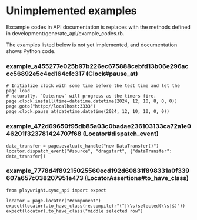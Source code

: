 # Unimplemented examples

Excample codes in API documentation is replaces with the methods defined in development/generate_api/example_codes.rb.

The examples listed below is not yet implemented, and documentation shows Python code.


### example_a455277e025b97b226ec675888cebfd13b06e296accc56892e5c4ed164cfc317 (Clock#pause_at)

```
# Initialize clock with some time before the test time and let the page load
# naturally. `Date.now` will progress as the timers fire.
page.clock.install(time=datetime.datetime(2024, 12, 10, 8, 0, 0))
page.goto("http://localhost:3333")
page.clock.pause_at(datetime.datetime(2024, 12, 10, 10, 0, 0))

```

### example_472d69650f95db85a03c0badae236103133ca72a1e046201f323781424707f68 (Locator#dispatch_event)

```
data_transfer = page.evaluate_handle("new DataTransfer()")
locator.dispatch_event("#source", "dragstart", {"dataTransfer": data_transfer})

```

### example_7778d4f89215025560ecd192d60831f898331a0f339607a657c038207951e473 (LocatorAssertions#to_have_class)

```
from playwright.sync_api import expect

locator = page.locator("#component")
expect(locator).to_have_class(re.compile(r"(^|\\s)selected(\\s|$)"))
expect(locator).to_have_class("middle selected row")

```
